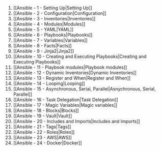 1. [[Ansible - 1 - Setting Up|Setting Up]]
2. [[Ansible - 2 - Configuration|Configuration]]
3. [[Ansible - 3 - Inventories|Inventories]]
4. [[Ansible - 4 - Modules|Modules]]
5. [[Ansible - 5 - YAML|YAML]]
6. [[Ansible - 6 - Playbooks|Playbooks]]
7. [[Ansible - 7 - Variables|Variables]]
8. [[Ansible - 8 - Facts|Facts]]
9. [[Ansible - 9 - Jinja2|Jinja2]]
10. [[Ansible - 10 - Creating and Executing Playbooks|Creating and Executing Playbooks]]
11. [[Ansible - 11 - Playbook modules|Playbook modules]]
12. [[Ansible - 12 - Dynamic Inventories|Dynamic Inventories]]
13. [[Ansible - 13 - Register and When|Register and When]]
14. [[Ansible - 14 - Looping|Looping]]
15. [[Ansible - 15 - Asynchronous, Serial, Parallel|Asnychronous, Serial, Parallel]]
16. [[Ansible - 16 - Task Delegation|Task Delegation]]
17.  [[Ansible - 17 - Magic Variables|Magic variables]]
18. [[Ansible - 18 - Blocks|Blocks]]
19. [[Ansible - 19 - Vault|Vault]]
20. [[Ansible - 20 - Includes and Imports|Includes and Imports]]
21. [[Ansible - 21 - Tags|Tags]]
22. [[Ansible - 22 - Roles|Roles]]
23. [[Ansible - 23 - AWS|AWS]]
24. [[Ansible - 24 - Docker|Docker]]